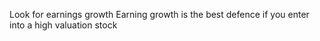 

Look for earnings growth
Earning growth is the best defence if you enter into a high valuation stock
<!--stackedit_data:
eyJoaXN0b3J5IjpbMTQ1ODE4MDIwNl19
-->